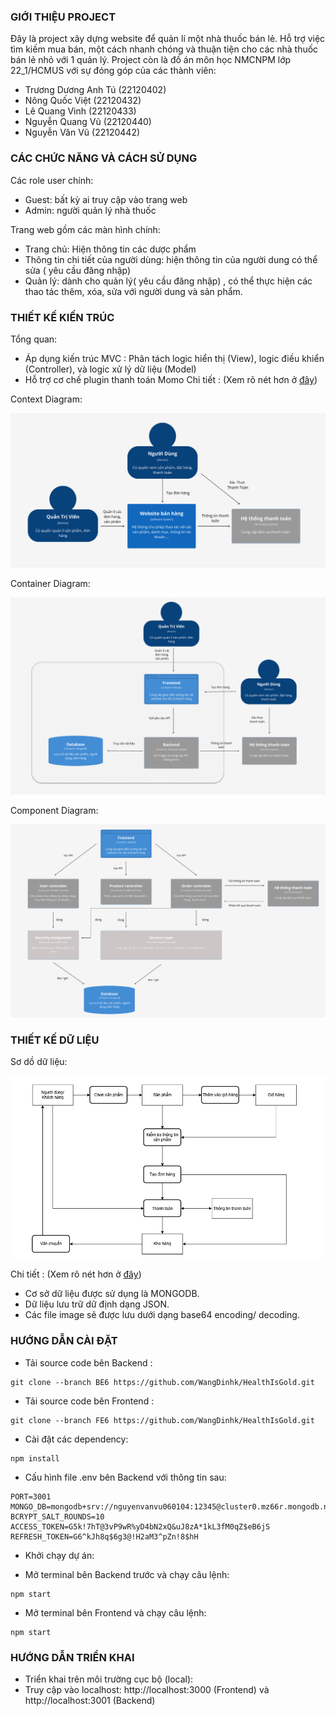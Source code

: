 ### GIỚI THIỆU PROJECT

Đây là project xây dựng website để quản lí một nhà thuốc bán lẻ. Hỗ trợ việc tìm kiếm mua bán, một cách nhanh chóng và thuận tiện cho các nhà thuốc bán lẻ nhỏ với 1 quản lý.
Project còn là đồ án môn học NMCNPM lớp 22_1/HCMUS với sự đóng góp của các thành viên:

- Trương Dương Anh Tú (22120402)
- Nông Quốc Việt (22120432)
- Lê Quang Vinh (22120433)
- Nguyễn Quang Vũ (22120440)
- Nguyễn Văn Vũ (22120442)

### CÁC CHỨC NĂNG VÀ CÁCH SỬ DỤNG

Các role user chính:

- Guest: bất kỳ ai truy cập vào trang web
- Admin: người quản lý nhà thuốc

Trang web gồm các màn hình chính:

- Trang chủ: Hiện thông tin các dược phẩm 
- Thông tin chi tiết của người dùng: hiện thông tin của người dung có thể sửa ( yêu cầu đăng nhập)
- Quản lý: dành cho quản lý( yêu cầu đăng nhập) , có thể thực hiện các thao tác thêm, xóa, sửa với người dung và sản phẩm.


### THIẾT KẾ KIẾN TRÚC
Tổng quan:
-	Áp dụng kiến trúc MVC : Phân tách logic hiển thị (View), logic điều khiển (Controller), và logic xử lý dữ liệu (Model)
-	Hỗ trợ cơ chế plugin thanh toán Momo
Chi tiết :  (Xem rõ nét hơn ở [đây](https://www.figma.com/design/PWMPWzKTRswU7ngkBfr8WJ/The-C4-model-for-Figma-(Community)?node-id=103-401&p=f))

Context Diagram:

![Alt text](./contextDiagram.png)

Container Diagram:

![Alt text](./containerDiagram.png)

Component Diagram:

![Alt text](./componentDiagram.png)

### THIẾT KẾ DỮ LIỆU
Sơ dồ dữ liệu:

![Alt text](./so_do_du_lieu.png)

Chi tiết :  (Xem rõ nét hơn ở [đây](https://viewer.diagrams.net/?tags=%7B%7D&lightbox=1&highlight=0000ff&edit=_blank&layers=1&nav=1&title=moHinhQuanNiem.drawio#R%3Cmxfile%3E%3Cdiagram%20name%3D%22Trang-1%22%20id%3D%22fEscKLE6eV9vjQDiBu6H%22%3E7V1rk6O2tv01rjrnw6R4GD8%2B%2BtGTzM08Oj09OcmnWzQwNrdt8AXc051ffySBMFjCBoyB8d5VU4nBmLa3lrSWFtpbA32xff01MHfrT77tbAaaYr8O9OVA01TFUMj%2F6Jm3%2BMxIU%2BMTq8C1k4sOJ766%2Fzj8k8nZvWs7Ye7CyPc3kbvLn7R8z3OsKHfODAL%2FR%2F6y7%2F4m%2F1d35soRTny1zI149j%2BuHa3jsxNtfDj%2Fm%2BOu1vwvq6Np%2FM7W5BcnvyRcm7b%2FI3NKvxvoi8D3o%2FjV9nXhbGjweFziz70veDf9YoHjRWU%2BcP%2B2chXvn3A%2F%2FWP75%2BdgbPzvb847I77Li7nZJz%2F429e7h%2BQLR288CuS77%2BjLyHyip%2BZhZAZR0li6Qk6Q8Eem6zkBOaGy483G3IUuuzw%2Bs3Y39kfzzd9H%2FEb8aP7dfXXsh7it6LWk2T6Sm9FDevPv5OZfky9D3zY37sojry3yy%2BlfnAdOSL7LRzOMkivW0XaTvBTDlETuxQki5zVzKgnbr46%2FdaLgjVySYFZPWvDHAQDqJDm3zjS%2BriQnzQR0q%2FRWh3YhL5KmqdBMI6GZTjfRAwXafO0H7j%2B0YTZJILPNxo5%2FuNuN6REEm%2FbRqbnPeiwLv7vZLPyNT9vW8z1HaF56kR34u0czWDlRcmLnu17E4mDMyT8SmYXyizEwyHddkGP1cEz%2B0cuDaOF7YRQQGNF7OKQ1fzi0ReeRv0tuunG%2B8%2FsHSdzp6yc%2FivxtYYOfRP4VUHAlEIwFENz%2FXggD8vsj19w8kDHR9FabuNHYEGkeGk3SstJYp%2FE9Dvxxz%2FRJOL9v2Ci3dm3bIb10%2FmPtRs7XnWnRi34QljjXP0%2F2gPPNlWkfvWLzJDc7BK3y3cwNGZE8MyL9Z%2B%2FZodDm6fesD4OJAIO7reluOkYCH5Pja%2BchaW%2FXW32MPzk6gorRE6i8Fvdso1HolLpdC9iZIo%2BU4hHlijwy6ppHuLQug4J2Bg%2FHdvn9rssi09KNdessoqoCCD6bW6fvLNIHaIBjDVVD2uicNqad04YOljbSDoC8oQ4FFNybYfjDD2y43FEBH%2FDIQ7QYkTzaJg9V65w9KliYt8Ye5Zvr5tlD9DDdcGZvXQ8weZSHBzjy0HXkita5wuiaK%2FQhFGrg%2BEZqeKeLOvF%2BTRsPLDFUAAc8YlAKcYHEcC1imHRODCoYYlBKt87NE4PoPs8sywnJH1Me%2FWcH8NShAkrAMQRfoYcM0R5DpKs2O2MIbQKFITi%2BkSHeaeKylgfne%2BCEa6SICjCBRxHFPgNSxLUoYtg5RRhgKGJYunVuniLEx08z2w7YLAIsNZSHBzxqKHYakBquRQ3jzqkBzDPpCklQN08N4rq22YtJOvJAG5lbGl7vKdyloQXJFOXRAo4pdDEf5%2F7hy%2FLb4vE0gxyxxQ1nUSbvjvgapIr5dEPtWsO9jukw5Vi%2FiiU9KY2LvuRV8hkpzMTKtBOgEhj%2BnDkx7WVWVsAKOB0wFB9TIplcOIWsTiadJ1cO4WbJpD0AmWQoZsl82NJKMz2nkl6AAx51YIpMD6ij8wTLIdwUmSGmyKShEFNkHt92kJkD82OKYyOaj8gcRczB5snxb1SNazJJ99mWwwrO5q1RSfnmunUq4YNU1tgMXAsyl5QHBzgumeCShx5QR%2BfJlxMwTDHBNRBpKETXcumGFvl7EVyyqIAPcGQxLs6zQLJojSw6T8gcT6GQxRinFem4KE4rFjFTKLSOCwGDbz3DpY0KSIFHG8W5F0gbbdFG91ma4xEY2sAHG2koxAcbn0xv%2F920on3gBIAJAx9wFMcGn2f0gDA6z9kcF9eBuzXC0JAweCjERVRLxwrcXeT6gDP6KyAEHF2Miv0IpIvW6KLzPE7%2BBW6fLjjgkS7ejcXsjW%2BeC%2Fj5RQVswCOKYgcCiaItokj3y%2ByMKEbFReJujShwA8U0FOKiSfb8IsETTK7ATROLY4NF6HvAFZ2niY%2FAVKXngEeueDcSU7OSjgeXKrAsfXFsio0HpIrWqKLzJPARmDr1PNRIFe9G3Jc%2FUMUfe9OL3AjyvKI8PsCRhYEV6ntAFp2nfRtgStYbWLI%2BDYWYoPnBWwWkKRzIKRcVEAKOLlS%2BbDODmS8Py7uH0yxyxBi3X2cyLeRRXF9QPgpcbYRXVfHRJFL%2FhYUmD93hkkqTldnlQiCIcwRApSYP%2FQAFgKqKKZdfAtsJPiz7Tv%2Ft1ZusAphiPaApjQKo1O3aQJCByTSXVgmrQSISc7FlEjHAZM%2BkEEfCILEQ82e%2Brt0d%2FRbxTjb%2Fer9nt%2FFYzeLF4Y34wGJGJHvFVzvQgx3dZPnffeecfmAMHseo4hp8JJ32SUdiUrY9c6lQo%2FTWWEjFfdQOsRCLlN6bb1vmWirk7mvfBswlFZACkEtEAYNc0j6XyKpTtk0mFcqW3hyZ4EOwQywkT8EiZxvSQMIuVFkFJvCYhI9gyCTdMomkWGXLTKJVeLJ2a0yilW%2Bwm2cS3uxH5tiOjNdIJlWQAo9MhrgMrwvukNSubJk7hmAW3qUYR6ogsRAnHY8%2B7dfIExVgApAnivP%2FkCeuxhOyYpVt80TxOoub4wl80nGIhfik41sIuU5lFXQApAfcPqULepCUpmybHuA4TkNcv3uIhbh%2B9wN7cGGSz2kjc0tj7D2FuzS%2BMDkDV%2FAWB0fHXVS64AxJfcqWOUMHs2%2BKWiEl9%2FY5Q3xuec%2FoQpkBTvqsAhGAHIFZHh1whKw0ZdscASfNQ8c0j0MsxFWSbF5hOxuXxMexIRMFpmoUB8cQJ6QCVBx75fDUTYeVJnpwNibdT%2BHu8E6u%2BIqWbynHs2dBwBr37uEfJ%2FAf%2FU%2Bm98YJ5%2FDe1vTsLwxeAf3JDicd59WN%2FuI3I6%2F%2Fpud%2FMZKj5WvmsiVnJYdmK%2F2VPch8ih4ePsaO%2BOdEWHGPzt8HlnMimHoSy4jTXGHU%2BdIKGtmyA5cqg0x6MmAt8uLkvvEJXN5T9s0gnotMPtvRjrAY%2F%2FjkUwccCjcaHt1IPb5RHBzhRs0BukTuUbOAJuNhEZ5zWP8ZIZ0231lM831vEdIXQPr9x%2FH8z%2FfhYhJE%2F7N4%2FW051tfbd%2BJixU%2Fms7jggHBblEepUEOFMqBrmZtZ8saWMC2Duoxp83AthFCFEivKURx5mdQMIkZXEsvSwGqiZvKszd7%2BCWNrHGO089iK5a%2Bzoy6ZzK39le%2BZm%2ByImw%2FL4ZqPPhObNO7%2F50TRWzIqm%2FvIPx6X6w2QfDA%2BDMB%2FZ4Zm%2BWBcalCVxkYiE%2BQx1EoOqdVGSkJP5lvmgmQiXjiQHlVGmirGETriGzY65omq9PNqsBgN5srgTh3M54Pp0qXTm8FCH8yndLnu%2B4E22tBOarsv5OWKvvx9Td%2Bfqdaawp69Vui18YXkM5lrBbjmwVh5LlL7CcbbUY%2FO8qUm6cKja3VhVXzO0GoXPvTav3Od9gKNI%2F2dw5LdkSexNtcdL2oeUed%2BZX1jNpjpdEPt3ZofTrfdg5vL8t6gW8xM%2F9VNxpbJ%2B%2Fxw0XHsRtO%2BjQyi2bRY89gt2WbudZCono%2Bm%2BRT6m33kzAKLz8zo2cPRkM3BAv%2FZ%2BU8SHO064tUYigIrdYyzjWBcqxFKZMNmpqnWxgxD18qHs%2Bcz0ovE07jkYJ1pP1nJTqOhyehxH25qMjoctzsZFZfBg0DduCTqhoi6a6BOUsT2MSbo2ZaejrnaJy9XlUm817RjCLOCrmmnTFXaWxwBSs8Salj7OASUwJ3o1oHAHcfTWeAZiLur4K7M86RauKtiNqa4U9vCnVF2vCvrivxkuBup%2BRuls%2FAzuKvqro6N47%2FTgr3KS%2BjcurXXvGVXMEipeXtrPGl5kBKzzn5PhbBOJXIUmPS%2FTBDPh6y%2BReTeplWj821SeI%2BSrNxuVzNrYrGIm%2BxussUCLT3Zuqx9uh0OW%2BP08u0zucq4WZkbJ3lunOQfPZ69XlWSbn5VMpXUFXvko6hKPYnBYjiYqvTx5Uz1bsGVOB5hx5KyLC2PsKIr8ShyXbQ2PfoomPRE9lzYO9EA7TzbMUZHCB9L%2FJ1Wn%2B1IFpDfJldpnY2FlyFd9EEeK8D6pxpXJt2PK6KwFruHbPafWwhaxhS4cOVSFROrjU5TYzVoi67A9HjdW103atLyRE%2BXwK%2BF0Zk7VnWc0vbU7aQkOPWy4GxpRBef5P%2B%2B9kvqxG6W70xlA3O7MqWb9aVS61Yp1xGUX7SctlGv1hM4wM%2F3hKY7Qq1p3pEGnk7aWGAqThj%2B5JM2toTJWu%2FfUgft51VU8tB2J6h0cd3dVzYzVvhEOV3hSy9bJgezO3Lw8QNvkNE3oUH6u0SfP7iS7KCgy8bMq63JH1fYQEG2CzANxOlNgNkVJzYBbgDRR4OFpkh2OUod32xYU%2BnWfFxLLIq6XvZ9PG7w7FzXWzuBW5gUX5igWyJhX5IE3GAOvwiN0xiulPQtB8TVVmbKVivt%2BbA2tSgzM2m3pNP2AqBI8rIzY5tsxBLTtougIUu2vjjFm2HBCe5enBgScul5ugNValSp4DzVqMndinZsL3O7ZlOy5egRlUnmWd5%2BQLNeElKkS9w26XvjPYKpGphej1o%2Bg4Zpo9gqc7c2oCV6hw%2FJHJP6h0%2B5MQqhVANKssLDUoF9wThV5nZtgEnM0VumY5FBp1DJWly6tsBFPNXCky6bNMiM0vp4KnW7NvDU6aaxqKLPzF7LzrKuJqpF4%2BBLYDvBhyUOLdnegxKaBEN8akfa0ZUY6QgVFMjZ0IiZrfeBuzVZMJ6dN8RPLfxAUsUSjzXrak9mbKplxys2fMpg9HBPo%2BWli2%2BNSoVdEWkg9TK6zj3Wy5IH5O3qZc6oR3tb0j9l24EThjjCZDsRymYCGdF5RtlcByrQZPNU9JU%2F%2B3SBh7enH0bw1AAPIM08ldQgzmnmOc1ds9ISQySWp3IqMu%2Bl5eJmOn3quuJHrHhcclksuefvxTU%2BCFSU3HmgokXdY8kto9uWNbfoUd%2Bbb1uHLXYkf2Lt2zjIZPsRqm4SDDSrm4EKONUtmtWoui8EDyTVLTrV9%2BtENMeymiXOctU9i9ctnk01RJyhaM4HB33qPovmUdeiOd3vI7sPQ%2BRs2ba4gWuJuzGAHGLQqM5CRnSqP%2B%2B3T%2FRZKmKlClagaWZVQau6cfQAEs2qInrVj3zVvMEU88qNpTFVyUHqYJ%2B2rBF2NWAHSEOrCjrPPRbRmmTf37ZFtGg9832Owp3p5ZAy%2Bv%2B9z5rPeY3eJVnSM3JFsjnr4QK%2BNxJdOLJjjiRX5OkOSvHNC7ZQgjiOHboqKnUaDdHdRqVeCyzwpDr6283DB5RWlzvcNPGenq1S7gXRhZL8ODroa%2FdZkneesKhKNi1qTpI%2F%2BhRBqMdLjGLonGdBic55Q2ABp8clOzChHr8UPpD0uHrWO4%2FSAiLMIbe4RB%2BXq96OmEOVfow5NM77rNI7T5NU1WLj3HZfLhPp30Kqq1Jtzu6H0lzSOVGa02jgQvCGwAJPmqNV3jx8QEnzc2VL5tmyJXvGa0cJlGOKN1zTciHoQGnzKUrx3khxGfBaluKSjfQak%2BJnnfcn03pesaL%2F76y49ej9XM%2Blo5X0lh%2FYCnWT%2FKYi%2Bx2V%2F7muj8qfAV805Z98f%2BOYaHFVRQs46c%2F9LJT%2BDcIHkvTXRFdeund4mYor5ISeu%2FSoAIvEwlfWbK8oK0k9NRGy9SALaeLAN8nFiUMfJg7dZ5CORef0nulyZYaFVHM9BvU2i4Zol6LTXgss4OS2ZA89lNuXwgeS3JZsFohlV1pDGiiVrKBK7o1KHnafIjoWXUZmYdvOxiU%2FxMYxJdtrUCmzaIjuIjrT9dACTyqLxiJK5UvhA0oqi2t3KznTa7kVPZ2zWuCu6aP73BQsIelqreqScomotqjidj0nSFpGFL7W2t3YH803fx%2Fx%2B%2FAjSTuqVRuMNzEvA6iMS%2BrT1O69wvoP2VJsnMFcZQZzQHElndv2iiDR2H9c53apVqI4oZ8O9jh0Z%2FoQTl9oNESjP6Mg9nTyy3229%2BRgk7433iOcKsIJ3PxGEx8FPGSU51NunEIw1QETpNmOJj4YWKbjkeGxKQvPh9VdRFQ9REGaqOiy9dSopzvX0295SHQnr3XxicDd1nTRnMt3H5TSNBrikwBcM1MLLOCEsi4%2BCLgP3K3JovHsvCGC6iEIkjrWJaZrLkF1JklQtfc0Wt6ay2YDV4PWhBoo2Yw2dJ9lc%2FclY3RJTWtzi%2FsU5XsPqmYaDVxp3hBY4KlmXGnePHxASWbRUH5kzydmXiqREUV1UARJDfO%2FiWq4l2q4%2B03v1aHoIt%2BbYfjDD2wcYHJdCCUxjQYayQ2BBZwkHuKK8ubhA0kSD0UX%2BVO6DRAF0nPqFU%2F3KJIvwhUokYyWca9FcvclSoaiZ%2ByGM3vrYiJdvgehRqbREG1jTLushxZ4Ihl94%2BbhA0oki77xX3HZEZpvkyn6nZYFj3NwFJcJaD9dpExtZhMprj7qIElo%2Fj1QQvdSQvdgi3tD9Jmb209zZllOSKuhPBIceLihZpmeilKdRgPt7IbAAk6pG2hnNw8fSErdkNnZR0W4Zfv3kMEp0ejv43opyRHWFayLOlBKHc3uXiv17vMKDdHsbk6pPzjfAydco1QvM5Chq56NBi7Gbggs8KQ6murNwweUVBdN9VJS3T5Y6xmZ%2Fi92ej7Nbr7DqxpR7kwTHmm0TW5tRS7jS2WbFkJ0%2F43YrYddSIKfr55Awd9Pwd99RuToqta8bQdsAEOhf76LotCn0UBPviGwgBP6I8luiKye9HzIxJbFXusIpHpAgiT5R%2BdKlsxp8XKL7%2FQzITMEXHB%2BAbZASXLcAbNHClyGvLYV%2BDUt99mLSYBDjswtHVW8p3A3yO1vj4K8qIOiIGfRQOe9IbDAE%2BSi846CvDkggRLkogfPjXItu1kQt9mp6W4ftgTAqimXQQ2SPueW7E3tETTkG3Kdk7nG9fYImsicZpwJXWcmlKK4z3sETUSzF%2FcIOt2s5UcCAHOTicTxxT2CrgMncLOXiegB4x5BzYIJ0gxmIi69xj2CGkcUqImKzDdGPd25nu7NHkET0br9sDVXWO08331QStNoiF4t2vy1wAJPKIveLC6wvxQ%2BkKQxB3KhuR%2Fm6tLsDoUet5TwTy7CP%2FVR3GSoMbhC0t1T9LH7rLu7X1I%2FFW1t3GRI6D0ou2k0RAcbZXctsICT3VPRn8atORtAECjlLZrSmX2GTmlnxFYdbIGSyWhP91km92D3oanoTz%2B%2B7VAn57sP6mQaDbSnGwILPJ2M9nTz8AEkktPyyRkAffRzK81RKDeNL0BCWVPQT%2B61UO58ByJNEQ3l%2B8C1UCnn%2Bw8qZRoN0VHG%2FYfqoQWaVNYU0VJGqXwpfEBJZdFP%2FtWNNyBCmXwFbIGSyegn91kmd7%2FLkKaIfjIvdGK7LzmkVK6jsnRDi2A7ylROYffEwimSHopCnEYDLeuGwAJPh6Nl3Tx8IOlw%2Fj1y6zoytQo3aSL0IJd3uI0PE8GOOKuDM0iaXEXruteavPMcRELahZr88uKGi1iRK258H996xsKGZXor6nMaDVx63RBYwOlzFX3y5uEDSp%2BLPvlXXk5GZfp8MRrMebXxmc7KZa6T6jOH0pmaN8jsGMSWohB8sAue1z4CsR4QQQl4NNV7LeA7T2bU1GJT%2FXIB%2F8n09t9NK9oHtDYrSvfz%2FRSlO40GWusNgQWedEdrvXn4QJLuvKdkAZQo88HxEpfXPVYWuRRbkNS4VvzQBcV36%2BK7%2B62BND4bu4r4XjqhFbi7yPU91N4leiVqbxYNtM0bAgs47a2hbd48fEBpb9E2%2FxTvJ0Wd71R6Czocl5pfjjNIOtxAHd4nHd59AqYh6vBvnotz%2BlxvQX3MooH6uCGwgNPHBurj5uEDSR8boj5Otq1fjAYzlUrhl7RK9gA3V7sYXJBE8XCEorg%2FonjYfbrlUFwZwhZkB1h6NtdhUBezaOCajYbAAk4XD3HNRvPwAaWLxTUbf6Tbd6p0m%2BFVUZUSXMJxOdRAqWS0jvukkrtPgByK1nESWhxNMv0FRTKLBprHDYEFnkhG87h5%2BEASycNC85gLZTe2jMXMxJAfkg8pNj8wMu%2FhSozmQAlJTutoOvdJTnefjqiLpvMfe9OL3Ahd51yPQUHNoiG6zp%2F32yeabYpgqQQWcIJaP%2B06j8wtbXzvKdwNMFOiLpxACWzRhV7umUZO1mFY5zYsR4zVwRgovYz2c4%2F0stF9BqEu2s8fvFXg2C79tTiiZPoMKmYWDbSgGwILPMWMFnTz8IGkkHXJduS86t06p4bHtFK1xZ3msYnC%2BQrQuwnhTA4Dn9Y9OFxOmnL9ybcdesV%2FAQ%3D%3D%3C%2Fdiagram%3E%3C%2Fmxfile%3E#%7B%22pageId%22%3A%22fEscKLE6eV9vjQDiBu6H%22%7D))


-	Cơ sở dữ liệu được sử dụng là MONGODB.
-	Dữ liệu lưu trữ dữ định dạng JSON.
-	Các file image sẽ được lưu dưới dạng base64 encoding/ decoding.

### HƯỚNG DẪN CÀI ĐẶT
- Tải source code bên Backend :
  
```terminal
git clone --branch BE6 https://github.com/WangDinhk/HealthIsGold.git
```
- Tải source code bên Frontend :
```terminal
git clone --branch FE6 https://github.com/WangDinhk/HealthIsGold.git
```

- Cài đặt các dependency: 

```terminal
npm install
```
- Cấu hình file .env bên Backend với thông tin sau:
```terminal
PORT=3001
MONGO_DB=mongodb+srv://nguyenvanvu060104:12345@cluster0.mz66r.mongodb.net/
BCRYPT_SALT_ROUNDS=10
ACCESS_TOKEN=G5k!7hT@3vP9wR%yD4bN2xQ&uJ8zA*1kL3fM0qZ$eB6jS
REFRESH_TOKEN=G6^kJh8q$6g3@!H2aM3^pZn!8$hH
```
- Khởi chạy dự án:
+ Mở terminal bên Backend trước và chạy câu lệnh:  
```terminal
npm start
```

+ Mở terminal bên Frontend và chạy câu lệnh: 
```terminal
npm start
```
### HƯỚNG DẪN TRIỂN KHAI
- Triển khai trên môi trường cục bộ (local): 
- Truy cập vào localhost: http://localhost:3000 (Frontend) và http://localhost:3001 (Backend)

